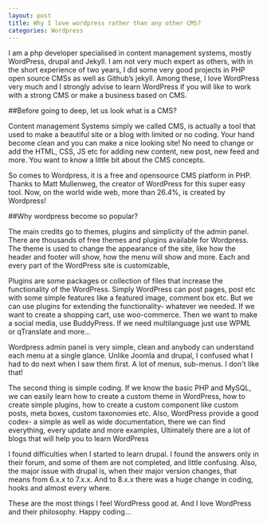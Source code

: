 ```yaml
---
layout: post
title: Why I love wordpress rather than any other CMS?
categories: Wordpress
---
```

I am a php developer specialised in content management systems, mostly WordPress, drupal and Jekyll. I am not very much expert as others, with in the short experience of two years, I did some very good projects in PHP open source CMSs as well as Github’s jekyll. Among these, I love WordPress very much and I strongly advise to learn WordPress if you will like to work with a strong CMS or make a business based on CMS.

##Before going to deep, let us look what is a CMS?

Content management Systems simply we called CMS, is actually a tool that used to make a beautiful site or a blog with limited or no coding. Your hand become clean and you can make a nice looking site! No need to change or add the HTML, CSS, JS etc for adding new content, new post, new feed and more. You want to know a little bit about the CMS concepts.

So comes to Wordpress, it is a free and opensource CMS platform in PHP. Thanks to Matt Mullenweg, the creator of WordPress for this super easy tool. Now, on the world wide web, more than 26.4%, is created by Wordpress!

##Why wordpress become so popular?

The main credits go to themes, plugins and simplicity of the admin panel. There are thousands of free themes and plugins available for Wordpress. The theme is used to change the appearance of the site, like how the header and footer will show, how the menu will show and more. Each and every part of the WordPress site is customizable,

Plugins are some packages or collection of files that increase the functionality of the WordPress. Simply WordPress can post pages, post etc with some simple features like a featured image, comment box etc. But we can use plugins for extending the functionality- whatever we needed. If we want to create a shopping cart, use woo-commerce. Then we want to make a social media, use BuddyPress. If we need multilanguage just use WPML or qTranslate and more...

Wordpress admin panel is very simple, clean and anybody can understand each menu at a single glance. Unlike Joomla and drupal, I confused what I had to do next when I saw them first. A lot of menus, sub-menus. I don't like that!

The second thing is simple coding. If we know the basic PHP and MySQL, we can easily learn how to create a custom theme in WordPress, how to create simple plugins, how to create a custom component like custom posts, meta boxes, custom taxonomies etc. Also, WordPress provide a good codex- a simple as well as wide documentation, there we can find everything, every update and more examples, Ultimately there are a lot of blogs that will help you to learn WordPress

I found difficulties when I started to learn drupal. I found the answers only in their forum, and some of them are not completed, and little confusing. Also, the major issue with drupal is, when their major version changes, that means from 6.x.x to 7.x.x. And to 8.x.x there was a huge change in coding, hooks and almost every where.

These are the most things I feel WordPress good at. And I love WordPress and their philosophy. Happy coding...
